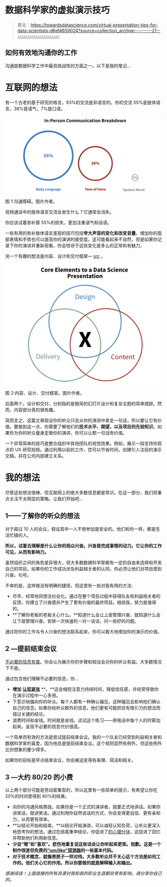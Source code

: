 # 数据科学家的虚拟演示技巧

> 原文：<https://towardsdatascience.com/virtual-presentation-tips-for-data-scientists-d6ef4659024?source=collection_archive---------21----------------------->

## 如何有效地沟通你的工作

沟通是数据科学工作中最具挑战性的方面之一。以下是我的笔记…

# 互联网的想法

有一个古老的基于研究的格言，93%的交流是非语言的。你的交流 55%是肢体语言，38%是语气，7%是口语。

![](img/6487324473d88d8f82301fddf00ef543.png)

图 1:沟通障碍。图片作者。

视频通话中的肢体语言交流会发生什么？它通常会消失。

你应该试着弥补那 55%的损失，更加注重语气和话语。

一些有用的弥补肢体语言差距的技巧包括**夸大声音的变化和改变音量**。增加你的面部表情和手势也可以提高你的演讲的接受度。这可能看起来不自然，但是如果你记录下你的演讲并重新观看，你会惊讶于这些变化是多么的正常和有魅力。

另一个有趣的想法是内容、设计和交付框架— [src](https://data36.com/presentation-tips-for-data-professionals/) 。

![](img/28cdbc144ead881498817cd6033654ed.png)

图 2:内容、设计、交付框架。图片作者。

后面两个，设计和交付，分别指的是极简的幻灯片设计和复杂主题的简单措辞。然而，内容部分真的很有趣。

简而言之，这篇文章假设你的听众只会从你的演讲中拿走一句话，所以要让它有价值。要做到这一点，你需要了解他们的**技术水平、期望，以及项目的先验知识**。如果你为你的听众量身定做你的演讲，你可以让那一句话有价值。

一个非常简单的技巧是整合组织中其他团队的视觉效果。例如，展示一段支持你观点的 UX 研究视频。通过利用以前的工作，您可以节省时间，创建引人注目的演示文稿，并在公司内部建立关系。

# 我的想法

尽管这些想法很棒，但互联网上的绝大多数信息都是常识。在这一部分，我们将重点关注不太明显的策略。让我们开始吧…

## 1——了解你的听众的想法

对于超过 10 人的会议，假设其中一人不想参加是安全的。他们和你一样，都是生活忙碌的人。

**所以，试着去理解是什么让你的观众兴奋。兴奋是完成事情的动力。它让你的工作可见，从而有影响力。**

虽然组织之间的角色差异很大，但大多数数据科学家都有一定的自由来选择和开发自己的项目。如果你的工作成功涉及利益相关者的认同，你必须让他们对项目感到兴奋。句号。

不幸的是，这样做没有明确的捷径，但这里有一些对我有用的方法:

*   尽早、经常地将想法社会化。通过在整个项目过程中获得队友和利益相关者的反馈，你建立了兴奋感并产生了更有价值的最终项目。相信我，努力是值得的。
*   **了解你老板的老板关心什么。**知道什么会让上层管理兴奋，就知道什么会让下层管理兴奋。安排一次快速的一对一谈话，问一些好的问题。

通过将你的工作与令人兴奋的想法联系起来，你可以极大地增加你的演示的价值。

## 2 —提前结束会议

[不必要的信息有害](https://medium.com/@drsimonj/thinking-decisions-and-data-chapter-4-the-associative-machine-14ebedb35419)。你会认为展示你的步骤和假设会对你的听众有益。大多数情况下不是。

通过包含他们理解不必要的信息，你…

*   **增加** [**认知紧张**](https://tactics.convertize.com/definitions/cognitive-ease) **。**这会缩短注意力持续时间，降低信任感，并经常导致你在演示过程中一心多用。
*   下意识地偏向你的听众。每个人都有一种确认偏见，这种偏见会影响他们确认自己的信念。如果你给听众额外的信息，他们更有可能抓住有吸引力的想法而错过关键的结论。
*   浪费时间和金钱。时间就是金钱。试试这个练习——把电话中每个人的时薪加起来。呈现不必要的信息代价很高。

一个简单而有效的方法是尝试提前结束会议。我的一个队友已经受到利益相关者和数据科学家的喜爱，因为他总是提前结束会议。这个规则显然有例外，但这些例外比你想象的要少得多。

如果你的目标是早点结束会议，你会被迫变得有条理、简洁和相关。

## 3 —大约 80/20 的小费

以上两个部分可能是劳动密集型的，所以这里有一些简单的提示，有希望让你在 20%的时间里得到 80%的结果。

*   向你的沟通风格靠拢。如果你是一个正式的演讲者，就要正式地讲话。如果你讲笑话，就讲笑话。通过利用你自然说话的方式，你会变得更自信、更有亲和力，从而更有效率。
*   **以结论开始和结束。**以结论开始演讲，可以减轻认知负荷，让听众更深入地思考你的想法。通过在结尾重申结论，你促进了[的心理分块](https://www.nytimes.com/2017/08/04/education/edlife/learning-how-to-learn-barbara-oakley.html)，这促进了回忆并帮助他们利用新信息。
*   **少说“嗯”和“喜欢”。悲伤地重复说这些话会让你听起来更笨。抱歉。这是一个制作很差但免费的[“um/like”探测器](https://github.com/mberk06/um_detector)的一些基本代码。**
*   **对于技术概念，就像黑匣子一样对待。大多数听众并不关心这个方法是如何工作的。他们关心它的作用。所以你要做的就是解释输入和输出。**

*感谢阅读！上面链接的所有资源对我和我的职业生涯都非常有影响。请分享你自己的。*